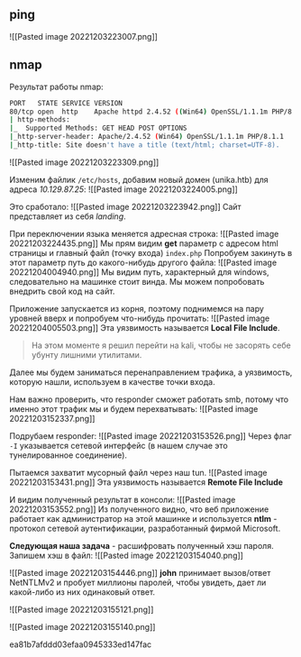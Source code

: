 ## ping
![[Pasted image 20221203223007.png]]

## nmap
Результат работы nmap:
```bash
PORT   STATE SERVICE VERSION
80/tcp open  http    Apache httpd 2.4.52 ((Win64) OpenSSL/1.1.1m PHP/8.1.1)
| http-methods: 
|_  Supported Methods: GET HEAD POST OPTIONS
|_http-server-header: Apache/2.4.52 (Win64) OpenSSL/1.1.1m PHP/8.1.1
|_http-title: Site doesn't have a title (text/html; charset=UTF-8).

```

![[Pasted image 20221203223309.png]]

Изменим файлик `/etc/hosts`, добавим новый домен (unika.htb) для адреса _10.129.87.25_:
![[Pasted image 20221203224005.png]]

Это сработало:
![[Pasted image 20221203223942.png]]
Сайт представляет из себя _landing_.

При переключении языка меняется адресная строка:
![[Pasted image 20221203224435.png]]
Мы прям видим **get** параметр с адресом html страницы и главный файл (точку входа) `index.php`
Попробуем закинуть в этот параметр путь до какого-нибудь другого файла:
![[Pasted image 20221204004940.png]]
Мы видим путь, характерный для windows, следовательно на машинке стоит винда.
Мы можем попробовать внедрить свой код на сайт.

Приложение запускается из корня, поэтому поднимемся на пару уровней вверх и попробуем что-нибудь прочитать:
![[Pasted image 20221204005503.png]]
Эта уязвимость называется **Local File Include**.

> На этом моменте я решил перейти на kali, чтобы не засорять себе убунту лишними утилитами.

 Далее мы будем заниматься перенаправлением трафика, а уязвимость, которую нашли, используем в качестве точки входа. 

Нам важно проверить, что responder сможет работать smb, потому что именно этот трафик мы и будем перехватывать:
![[Pasted image 20221203152337.png]]

Подрубаем responder:
![[Pasted image 20221203153526.png]]
Через флаг `-I` указывается сетевой интерфейс (в нашем случае это тунелированное соединение).

Пытаемся захватит мусорный файл через наш tun.
![[Pasted image 20221203153431.png]]
Эта уязвимость называется **Remote File Include**

И видим полученный результат в консоли:
![[Pasted image 20221203153552.png]]
Из полученного видно, что веб приложение работает как администратор на этой машинке и используется **ntlm** - протокол сетевой аутентификации, разработанный фирмой Microsoft.

**Следующая наша задача** - расшифровать полученный хэш пароля.
Запишем хэш в файл:
![[Pasted image 20221203154040.png]]

![[Pasted image 20221203154446.png]]
**john** принимает вызов/ответ NetNTLMv2 и пробует миллионы паролей, чтобы увидеть, дает ли какой-либо из них одинаковый ответ.

![[Pasted image 20221203155121.png]]

![[Pasted image 20221203155140.png]]

ea81b7afddd03efaa0945333ed147fac


